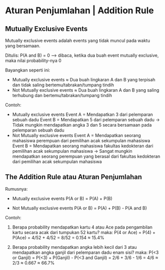 # Aturan Penjumlahan | Addition Rule
## Mutually Exclusive Events
Mutually exclusive events adalah events yang tidak muncul pada waktu yang bersamaan.

Ditulis:
P(A and B) = 0 --> dibaca, ketika dua buah event mutually exclusive, maka nilai probability-nya 0

Bayangkan seperti ini:
- Mutually exclusive events ≈ Dua buah lingkaran A dan B yang terpisah dan tidak saling bertemu/tabrakan/tumpang tindih
- Not Mutually exclusive events ≈ Dua buah lingkaran A dan B yang saling terhubung dan bertemu/tabrakan/tumpang tindih

Contoh:
- Mutually exclusive events
Event A = Mendapatkan 3 dari pelemparan sebuah dadu
Event B = Mendapatkan 5 dari pelemparan sebuah dadu
-> Tidak mungkin mendapatkan angka 3 dan 5 secara bersamaan pada pelemparan sebuah dadu
- Not Mutually exclusive events
Event A = Mendapatkan seorang mahasiswa perempuan dari pemilihan acak sekumpulan mahasiswa
Event B = Mendapatkan seorang mahasiswa fakultas kedokteran dari pemilihan acak sekumpulan mahasiswa
-> Sangat mungkin mendapatkan seorang perempuan yang berasal dari fakultas kedokteran dari pemilihan acak sekumpulan mahasiswa

## The Addition Rule atau Aturan Penjumlahan
Rumusnya:
- Mutually exclusive events
P(A or B) = P(A) + P(B)

- Not Mutually exclusive events
P(A or B) = P(A) + P(B) - P(A and B)

Contoh:
1. Berapa probability mendapatkan kartu 4 atau Ace pada pengambilan kartu secara acak dari tumpukan 52 kartu?
maka:
P(4 or Ace) = P(4) + P(Ace)
= 4/52 + 4/52
= 8/52 = 0.154 ≈ 15.4%

2. Berapa probability mendapatkan angka lebih kecil dari 3 atau mendapatkan angka ganjil dari pelemparan dadu enam sisi?
maka:
P(<3 or Ganjil) = P(<3) + P(Ganjil) - P(<3 and Ganjil)
= 2/6 + 3/6 - 1/6
= 4/6 ≈ 2/3 ≈ 0.667 ≈ 66.7%